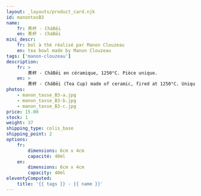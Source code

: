 ```yaml
---
layout: _layouts/product_card.njk
id: manontasB3
name:
    fr: 茶杯 - CháBēi
    en: 茶杯 - CháBēi
mini_descr:
    fr: bol à thé réalisé par Manon Clouzeau
    en: tea bowl made by Manon Clouzeau
tags: ['manon-clouzeau']
description: 
    fr: >
        茶杯 - CháBēi en céramique, 1250°C. Pièce unique.
    en: >
        茶杯 - CháBēi (Tea Cup) made of ceramic, fired at 1250°C. Unique piece.
photos:
    - manon_tasse_B3-a.jpg
    - manon_tasse_B3-b.jpg
    - manon_tasse_B3-c.jpg
price: 15.00
stock: 1
weight: 37
shipping_type: colis_base
shipping_point: 2
options:
    fr:
        dimensions: 6cm x 4cm
        capacité: 40ml
    en:
        dimensions: 6cm x 4cm
        capacity: 40ml
eleventyComputed:
    title: '{{ tags }} - {{ name }}'
---
```

